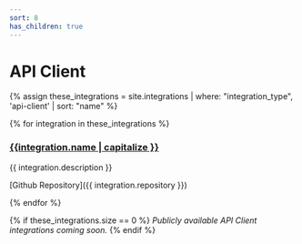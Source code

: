 ```yaml
---
sort: 8
has_children: true
---
```


# API Client

{% assign these_integrations = site.integrations | where: "integration_type", 'api-client' | sort: "name" %}

{% for integration in these_integrations %}

<h3 style="display:flex">
    <a href="{{site.baseurl}}{{integration.url}}">{{integration.name | capitalize }}</a>
</h3>

{{ integration.description }}

[Github Repository]({{ integration.repository }})

{% endfor %}

{% if these_integrations.size == 0 %}
_Publicly available API Client integrations coming soon._
{% endif %}